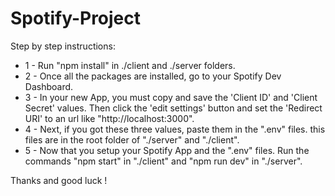 # Spotify-Project


Step by step instructions: 

* 1 - Run "npm install" in ./client and ./server folders. 
* 2 - Once all the packages are installed, go to your Spotify Dev Dashboard. 
* 3 - In your new App, you must copy and save the 'Client ID' and 'Client Secret' values. Then click the 'edit settings' button and set the 'Redirect URI' to  an url like "http://localhost:3000".
* 4 - Next, if you got these three values, paste them in the ".env" files. this files are in the root folder of "./server" and "./client". 
* 5 - Now that you setup your Spotify App and the ".env" files. Run the commands "npm start" in "./client" and "npm run dev" in "./server".


Thanks and good luck ! 


